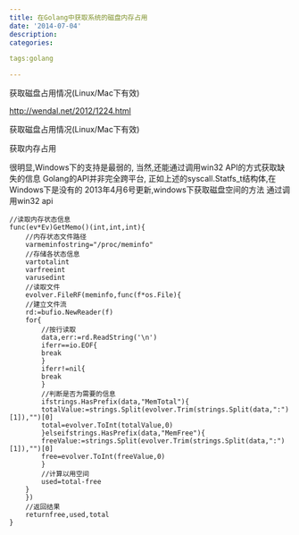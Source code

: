 ```yaml
---
title: 在Golang中获取系统的磁盘内存占用
date: '2014-07-04'
description:
categories:

tags:golang

---
```


获取磁盘占用情况(Linux/Mac下有效)

http://wendal.net/2012/1224.html

获取磁盘占用情况(Linux/Mac下有效)

获取内存占用

很明显,Windows下的支持是最弱的, 当然,还能通过调用win32 API的方式获取缺失的信息
Golang的API并非完全跨平台, 正如上述的syscall.Statfs_t结构体,在Windows下是没有的
2013年4月6号更新,windows下获取磁盘空间的方法
通过调用win32 api

	//读取内存状态信息
	func(ev*Ev)GetMemo()(int,int,int){
	    //内存状态文件路径
	    varmeminfostring="/proc/meminfo"
	    //存储各状态信息
	    vartotalint
	    varfreeint
	    varusedint
	    //读取文件
	    evolver.FileRF(meminfo,func(f*os.File){
		//建立文件流
		rd:=bufio.NewReader(f)
		for{
		    //按行读取
		    data,err:=rd.ReadString('\n')
		    iferr==io.EOF{
			break
		    }
		    iferr!=nil{
			break
		    }
		    //判断是否为需要的信息
		    ifstrings.HasPrefix(data,"MemTotal"){
			totalValue:=strings.Split(evolver.Trim(strings.Split(data,":")[1]),"")[0]
			total=evolver.ToInt(totalValue,0)
		    }elseifstrings.HasPrefix(data,"MemFree"){
			freeValue:=strings.Split(evolver.Trim(strings.Split(data,":")[1]),"")[0]
			free=evolver.ToInt(freeValue,0)
		    }
		    //计算以用空间
		    used=total-free
		}
	    })
	    //返回结果
	    returnfree,used,total
	}

